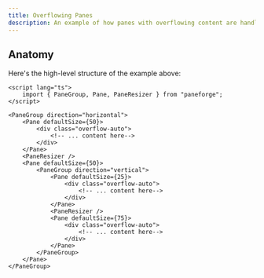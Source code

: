 ```yaml
---
title: Overflowing Panes
description: An example of how panes with overflowing content are handled.
---
```


<script>
	import { OverflowDemo } from '$lib/components/demos'
</script>

<OverflowDemo />

## Anatomy

Here's the high-level structure of the example above:

```svelte
<script lang="ts">
	import { PaneGroup, Pane, PaneResizer } from "paneforge";
</script>

<PaneGroup direction="horizontal">
	<Pane defaultSize={50}>
		<div class="overflow-auto">
			<!-- ... content here-->
		</div>
	</Pane>
	<PaneResizer />
	<Pane defaultSize={50}>
		<PaneGroup direction="vertical">
			<Pane defaultSize={25}>
				<div class="overflow-auto">
					<!-- ... content here-->
				</div>
			</Pane>
			<PaneResizer />
			<Pane defaultSize={75}>
				<div class="overflow-auto">
					<!-- ... content here-->
				</div>
			</Pane>
		</PaneGroup>
	</Pane>
</PaneGroup>
```

